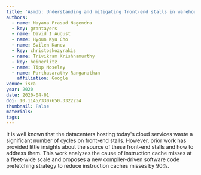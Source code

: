 ```yaml
---
title: 'Asmdb: Understanding and mitigating front-end stalls in warehouse-scale computers'
authors:
  - name: Nayana Prasad Nagendra
  - key: grantayers
  - name: David I August
  - name: Hyoun Kyu Cho
  - name: Svilen Kanev
  - key: christoskozyrakis
  - name: Trivikram Krishnamurthy
  - key: heinerlitz
  - name: Tipp Moseley
  - name: Parthasarathy Ranganathan
    affiliation: Google
venue: isca
year: 2020
date: 2020-04-01
doi: 10.1145/3307650.3322234
thumbnail: False
materials:
tags:
---
```

It is well known that the datacenters hosting today's cloud services waste a significant number of cycles on front-end stalls. However, prior work has provided little insights about the source of these front-end stalls and how to address them. This work analyzes the cause of instruction cache misses at a fleet-wide scale and proposes a new compiler-driven software code prefetching strategy to reduce instruction caches misses by 90%.
